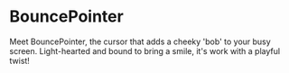 # BouncePointer
Meet BouncePointer, the cursor that adds a cheeky 'bob' to your busy screen. Light-hearted and bound to bring a smile, it's work with a playful twist!
